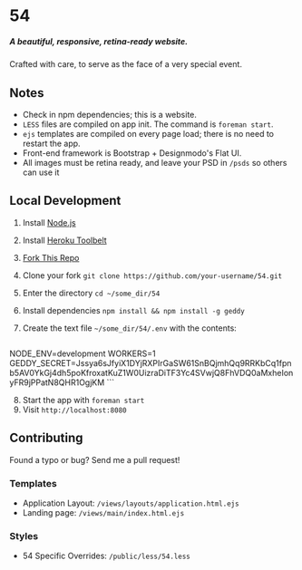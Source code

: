 # 54
##### A beautiful, responsive, retina-ready website.

Crafted with care, to serve as the face of a very special event.

## Notes

 * Check in npm dependencies; this is a website.
 * `LESS` files are compiled on app init. The command is `foreman start`.
 * `ejs` templates are compiled on every page load; there is no need to restart the app.
 * Front-end framework is Bootstrap + Designmodo's Flat UI.
 * All images must be retina ready, and leave your PSD in `/psds` so others can use it

## Local Development

 1. Install [Node.js](http://nodejs.org)
 2. Install [Heroku Toolbelt](https://toolbelt.heroku.com)
 3. [Fork This Repo](https://github.com/ben-ng/54/fork)
 4. Clone your fork `git clone https://github.com/your-username/54.git`
 5. Enter the directory `cd ~/some_dir/54`
 6. Install dependencies `npm install && npm install -g geddy`
 7.	Create the text file `~/some_dir/54/.env` with the contents:

 	```
  NODE_ENV=development
  WORKERS=1
  GEDDY_SECRET=Jssya6sJfyiX1DYjRXPIrGaSW61SnBQjmhQq9RRKbCq1fpnb5AV0YkGj4dh5poKfroxatKuZ1W0UizraDiTF3Yc4SVwjQ8FhVDQ0aMxheIonyFR9jPPatN8QHR1OgjKM
 	```

 8. Start the app with `foreman start`
 9. Visit `http://localhost:8080`

## Contributing

Found a typo or bug? Send me a pull request!

### Templates

 * Application Layout: `/views/layouts/application.html.ejs`
 * Landing page: `/views/main/index.html.ejs`

### Styles

 * 54 Specific Overrides: `/public/less/54.less`
